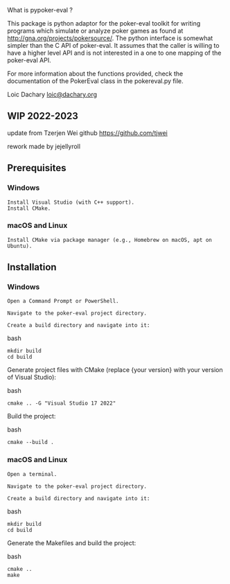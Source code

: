 What is pypoker-eval ?  

This package is python adaptor for the poker-eval toolkit for writing
programs which simulate or analyze poker games as found at
http://gna.org/projects/pokersource/. The python interface is
somewhat simpler than the C API of poker-eval. It assumes that the
caller is willing to have a higher level API and is not interested in
a one to one mapping of the poker-eval API.

For more information about the functions provided, check the
documentation of the PokerEval class in the pokereval.py file.

Loic Dachary <loic@dachary.org>

## WIP 2022-2023

update from Tzerjen Wei github https://github.com/tjwei

rework made by jejellyroll

## Prerequisites

### Windows

    Install Visual Studio (with C++ support).
    Install CMake.

### macOS and Linux

    Install CMake via package manager (e.g., Homebrew on macOS, apt on Ubuntu).

## Installation

### Windows

    Open a Command Prompt or PowerShell.

    Navigate to the poker-eval project directory.

    Create a build directory and navigate into it:

bash

```
mkdir build
cd build
```

Generate project files with CMake (replace {your version} with your version of Visual Studio):

bash

```
cmake .. -G "Visual Studio 17 2022"
```

Build the project:

bash

```
cmake --build .
```

### macOS and Linux

    Open a terminal.

    Navigate to the poker-eval project directory.

    Create a build directory and navigate into it:

bash

```
mkdir build
cd build
```

Generate the Makefiles and build the project:

bash

```
cmake ..
make
```












